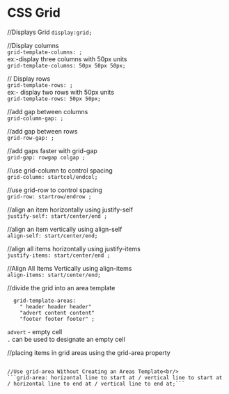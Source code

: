 # CSS Grid

//Displays Grid 
```display:grid;``` 

//Display columns <br/>
```grid-template-columns: ;``` <br/>
     ex:-display three columns with 50px units<br/>
        ```grid-template-columns: 50px 50px 50px;```
  
// Display rows<br/>
```grid-template-rows: ;``` <br/>
     ex:- display two rows with 50px units<br/>
         ```grid-template-rows: 50px 50px;```

//add gap between columns <br/>
```grid-column-gap: ;```<br/>

//add gap between rows<br/>
```grid-row-gap: ;```<br/>

//add gaps faster with grid-gap<br/>
```grid-gap: rowgap colgap ;```<br/>

//use grid-column to control spacing<br/>
```grid-column: startcol/endcol;```<br/>

//use grid-row to control spacing<br/>
```grid-row: startrow/endrow ;```<br/>

//align an item horizontally using justify-self<br/>
```justify-self: start/center/end ;```<br/>

//align an item vertically using align-self<br/>
```align-self: start/center/end;```<br/>

//align all items horizontally using justify-items<br/>
```justify-items: start/center/end ;```<br/>

//Align All Items Vertically using align-items<br/>
```align-items: start/center/end;```<br/>

//divide the grid into an area template<br/>
```
  grid-template-areas: 
	" header header header"
	"advert content content"
	"footer footer footer" ;
  ```
```advert``` - empty cell <br/>
```.``` can be used to designate an empty cell<br/>

//placing items in grid areas using the grid-area property<br/>
```grid-area: referencing name; [header,content,footer]<br/>

//Use grid-area Without Creating an Areas Template<br/>
```grid-area: horizontal line to start at / vertical line to start at / horizontal line to end at / vertical line to end at;```
